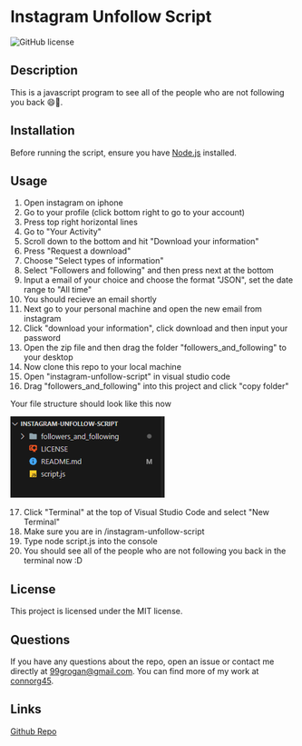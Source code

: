 # Instagram Unfollow Script
![GitHub license](https://img.shields.io/badge/license-MIT-blue.svg)

## Description

This is a javascript program to see all of the people who are not following you back 😄🤣.

## Installation

Before running the script, ensure you have [Node.js](https://nodejs.org/) installed.

## Usage

1. Open instagram on iphone
2. Go to your profile (click bottom right to go to your account)
3. Press top right horizontal lines
4. Go to "Your Activity"
5. Scroll down to the bottom and hit "Download your information"
6. Press "Request a download"
7. Choose "Select types of information"
8. Select "Followers and following" and then press next at the bottom
9. Input a email of your choice and choose the format "JSON", set the date range to "All time"
10. You should recieve an email shortly
11. Next go to your personal machine and open the new email from instagram
12. Click "download your information", click download and then input your password
13. Open the zip file and then drag the folder "followers_and_following" to your desktop
14. Now clone this repo to your local machine
15. Open "instagram-unfollow-script" in visual studio code
16. Drag "followers_and_following" into this project and click "copy folder"

Your file structure should look like this now

![test](/assets/images/folder-structure.png)

17. Click "Terminal" at the top of Visual Studio Code and select "New Terminal"
18. Make sure you are in /instagram-unfollow-script
19. Type node script.js into the console
20. You should see all of the people who are not following you back in the terminal now :D

## License

This project is licensed under the MIT license.

## Questions

If you have any questions about the repo, open an issue or contact me directly at 99grogan@gmail.com. You can find more of my work at [connorg45](https://github.com/connorg45/).
## Links

[Github Repo](https://github.com/connorg45/weather-dashboard)